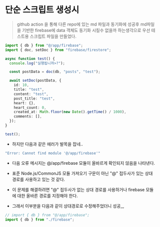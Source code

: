 # 단순 스크립트 생성시

> github action 을 통해 다른 repo에 있는 md 파일과 동기화에 성공후 md파일을 기반한 firebase에 data 객체도 동기화 시킬수 없을까 하는생각으로 우선 테스트용 스크립트 파일을 만들었다.

```ts
import { db } from "@/app/firebase";
import { doc, setDoc } from "firebase/firestore";

async function test() {
  console.log("실행됩니까>?");

  const postData = doc(db, "posts", "test");

  await setDoc(postData, {
    id: 10,
    title: "test",
    content: "test",
    post_title: "test",
    heart: {},
    heart_count: 0,
    created_at: Math.floor(new Date().getTime() / 1000),
    comments: [],
  });
}

test();
```

- 하지만 다음과 같은 에러가 발목을 잡네..

```sh
"Error: Cannot find module '@/app/firebase'"
```

- 다음 오류 메시지는 @/app/firebase 모듈이 올바르게 확인되지 않음을 나타낸다.

- 표준 Node.js/CommonJS 모듈 가져오기 구문이 아닌 "@" 접두사가 있는 상대 경로를 사용하고 있는 것 같다.

- 이 문제를 해결하려면 "@" 접두사가 없는 상대 경로를 사용하거나 firebase 모듈에 대한 올바른 경로를 지정해야 한다.

- 그래서 이부분을 다음과 같이 상대경로로 수정해주었더니 성공,,,

```ts
// import { db } from "@/app/firebase";
import { db } from "./firebase";
```
